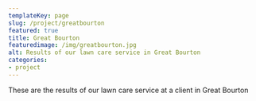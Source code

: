 ```yaml
---
templateKey: page
slug: /project/greatbourton
featured: true
title: Great Bourton
featuredimage: /img/greatbourton.jpg
alt: Results of our lawn care service in Great Bourton
categories:
- project
---
```

These are the results of our lawn care service at a client in Great Bourton


